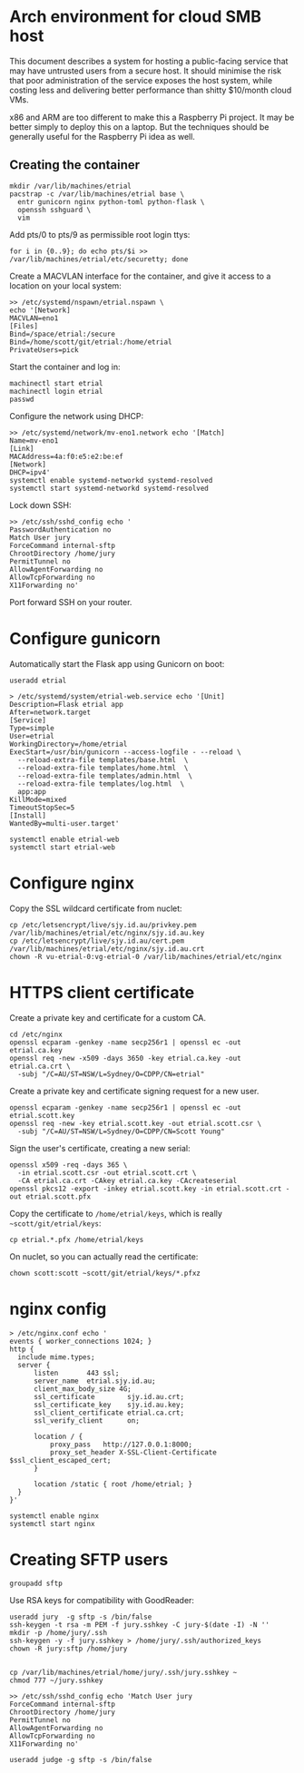 # Arch environment for cloud SMB host

This document describes a system for hosting a public-facing service that may
have untrusted users from a secure host. It should minimise the risk that poor
administration of the service exposes the host system, while costing less and
delivering better performance than shitty $10/month cloud VMs.

x86 and ARM are too different to make this a Raspberry Pi project. It may be
better simply to deploy this on a laptop. But the techniques should be generally
useful for the Raspberry Pi idea as well.

## Creating the container

    mkdir /var/lib/machines/etrial
    pacstrap -c /var/lib/machines/etrial base \
      entr gunicorn nginx python-toml python-flask \
      openssh sshguard \
      vim

Add pts/0 to pts/9 as permissible root login ttys:

    for i in {0..9}; do echo pts/$i >> /var/lib/machines/etrial/etc/securetty; done

Create a MACVLAN interface for the container, and give it access to a location
on your local system:

    >> /etc/systemd/nspawn/etrial.nspawn \
    echo '[Network]
    MACVLAN=eno1
    [Files]
    Bind=/space/etrial:/secure
    Bind=/home/scott/git/etrial:/home/etrial
    PrivateUsers=pick

Start the container and log in:

    machinectl start etrial
    machinectl login etrial
    passwd

Configure the network using DHCP:

    >> /etc/systemd/network/mv-eno1.network echo '[Match]
    Name=mv-eno1
    [Link]
    MACAddress=4a:f0:e5:e2:be:ef
    [Network]
    DHCP=ipv4'
    systemctl enable systemd-networkd systemd-resolved
    systemctl start systemd-networkd systemd-resolved

Lock down SSH:

    >> /etc/ssh/sshd_config echo '
    PasswordAuthentication no
    Match User jury
    ForceCommand internal-sftp
    ChrootDirectory /home/jury
    PermitTunnel no
    AllowAgentForwarding no
    AllowTcpForwarding no
    X11Forwarding no'

Port forward SSH on your router.

# Configure gunicorn

Automatically start the Flask app using Gunicorn on boot:

    useradd etrial

    > /etc/systemd/system/etrial-web.service echo '[Unit]
    Description=Flask etrial app
    After=network.target
    [Service]
    Type=simple
    User=etrial
    WorkingDirectory=/home/etrial
    ExecStart=/usr/bin/gunicorn --access-logfile - --reload \
      --reload-extra-file templates/base.html  \
      --reload-extra-file templates/home.html  \
      --reload-extra-file templates/admin.html  \
      --reload-extra-file templates/log.html  \
      app:app
    KillMode=mixed
    TimeoutStopSec=5
    [Install]
    WantedBy=multi-user.target'

    systemctl enable etrial-web
    systemctl start etrial-web

# Configure nginx

Copy the SSL wildcard certificate from nuclet:

    cp /etc/letsencrypt/live/sjy.id.au/privkey.pem /var/lib/machines/etrial/etc/nginx/sjy.id.au.key
    cp /etc/letsencrypt/live/sjy.id.au/cert.pem /var/lib/machines/etrial/etc/nginx/sjy.id.au.crt
    chown -R vu-etrial-0:vg-etrial-0 /var/lib/machines/etrial/etc/nginx

# HTTPS client certificate

Create a private key and certificate for a custom CA.

    cd /etc/nginx
    openssl ecparam -genkey -name secp256r1 | openssl ec -out etrial.ca.key
    openssl req -new -x509 -days 3650 -key etrial.ca.key -out etrial.ca.crt \
      -subj "/C=AU/ST=NSW/L=Sydney/O=CDPP/CN=etrial"

Create a private key and certificate signing request for a new user.

    openssl ecparam -genkey -name secp256r1 | openssl ec -out etrial.scott.key
    openssl req -new -key etrial.scott.key -out etrial.scott.csr \
      -subj "/C=AU/ST=NSW/L=Sydney/O=CDPP/CN=Scott Young"

Sign the user's certificate, creating a new serial:

    openssl x509 -req -days 365 \
      -in etrial.scott.csr -out etrial.scott.crt \
      -CA etrial.ca.crt -CAkey etrial.ca.key -CAcreateserial
    openssl pkcs12 -export -inkey etrial.scott.key -in etrial.scott.crt -out etrial.scott.pfx

Copy the certificate to `/home/etrial/keys`, which is really `~scott/git/etrial/keys`:

    cp etrial.*.pfx /home/etrial/keys

On nuclet, so you can actually read the certificate:

    chown scott:scott ~scott/git/etrial/keys/*.pfxz

# nginx config

    > /etc/nginx.conf echo '
    events { worker_connections 1024; }
    http {
      include mime.types;
      server {
          listen       443 ssl;
          server_name  etrial.sjy.id.au;
          client_max_body_size 4G;
          ssl_certificate        sjy.id.au.crt;
          ssl_certificate_key    sjy.id.au.key;
          ssl_client_certificate etrial.ca.crt;
          ssl_verify_client      on;

          location / {
              proxy_pass   http://127.0.0.1:8000;
              proxy_set_header X-SSL-Client-Certificate $ssl_client_escaped_cert;
          }

          location /static { root /home/etrial; }
      }
    }'

    systemctl enable nginx
    systemctl start nginx

# Creating SFTP users

    groupadd sftp

Use RSA keys for compatibility with GoodReader:

    useradd jury  -g sftp -s /bin/false
    ssh-keygen -t rsa -m PEM -f jury.sshkey -C jury-$(date -I) -N ''
    mkdir -p /home/jury/.ssh
    ssh-keygen -y -f jury.sshkey > /home/jury/.ssh/authorized_keys
    chown -R jury:sftp /home/jury


    cp /var/lib/machines/etrial/home/jury/.ssh/jury.sshkey ~
    chmod 777 ~/jury.sshkey

    >> /etc/ssh/sshd_config echo 'Match User jury
    ForceCommand internal-sftp
    ChrootDirectory /home/jury
    PermitTunnel no
    AllowAgentForwarding no
    AllowTcpForwarding no
    X11Forwarding no'

    useradd judge -g sftp -s /bin/false




